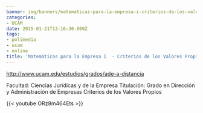 ```yaml
---
banner: img/banners/matematicas-para-la-empresa-i-criterios-de-los-valores-propios-alfonso-rosa.jpg
categories:
- UCAM
date: 2015-01-21T13:16:30.000Z
tags:
- polimedia
- ucam
- online
title: 'Matemáticas para la Empresa I  - Criterios de los Valores Propios - Alfonso Rosa'
---
```


http://www.ucam.edu/estudios/grados/ade-a-distancia

Facultad: Ciencias Jurídicas y de la Empresa
Titulación: Grado en Dirección y Administración de Empresas
Criterios de los Valores Propios

{{< youtube ORz8m464Ets >}}
